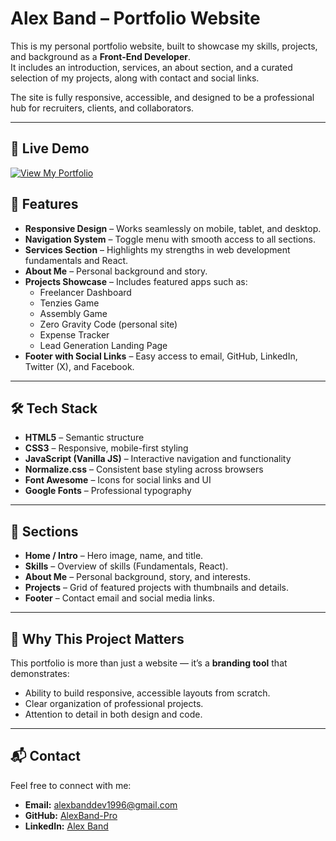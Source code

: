 # Alex Band – Portfolio Website

This is my personal portfolio website, built to showcase my skills, projects, and background as a **Front-End Developer**.  
It includes an introduction, services, an about section, and a curated selection of my projects, along with contact and social links.  

The site is fully responsive, accessible, and designed to be a professional hub for recruiters, clients, and collaborators.

---

## 🔗 Live Demo

[![View My Portfolio](https://github.com/user-attachments/assets/5fafcd88-79e8-4d39-a6bd-093cb7f1e4c1)](https://alexband-pro.github.io/portfolio/)


## 🚀 Features

- **Responsive Design** – Works seamlessly on mobile, tablet, and desktop.  
- **Navigation System** – Toggle menu with smooth access to all sections.  
- **Services Section** – Highlights my strengths in web development fundamentals and React.  
- **About Me** – Personal background and story.  
- **Projects Showcase** – Includes featured apps such as:
  - Freelancer Dashboard  
  - Tenzies Game  
  - Assembly Game  
  - Zero Gravity Code (personal site)  
  - Expense Tracker  
  - Lead Generation Landing Page  
- **Footer with Social Links** – Easy access to email, GitHub, LinkedIn, Twitter (X), and Facebook.  

---

## 🛠 Tech Stack

- **HTML5** – Semantic structure  
- **CSS3** – Responsive, mobile-first styling  
- **JavaScript (Vanilla JS)** – Interactive navigation and functionality  
- **Normalize.css** – Consistent base styling across browsers  
- **Font Awesome** – Icons for social links and UI  
- **Google Fonts** – Professional typography  

---

## 📂 Sections

- **Home / Intro** – Hero image, name, and title.  
- **Skills** – Overview of skills (Fundamentals, React).  
- **About Me** – Personal background, story, and interests.  
- **Projects** – Grid of featured projects with thumbnails and details.  
- **Footer** – Contact email and social media links.  

---

## 🌟 Why This Project Matters

This portfolio is more than just a website — it’s a **branding tool** that demonstrates:  

- Ability to build responsive, accessible layouts from scratch.  
- Clear organization of professional projects.  
- Attention to detail in both design and code.  

---

## 📬 Contact

Feel free to connect with me:  
- **Email:** alexbanddev1996@gmail.com
- **GitHub:** [AlexBand-Pro](https://github.com/AlexBand-Pro)  
- **LinkedIn:** [Alex Band](https://www.linkedin.com/in/alex-band-1985aa346/)  
